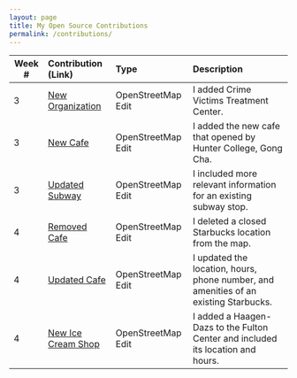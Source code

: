 ```yaml
---
layout: page
title: My Open Source Contributions
permalink: /contributions/
---
```


<!--
The first column, Contribution, must be a hyperlink to the actual contribution,
such as the Wikipedia edit or pull request, etc., with a suitable name.
Type of the contribution should be "Wikipedia edit", "OpenStreet Map feature",
"Project Documentation", "Project Code", "Blog Edit", etc.

The Description should include a brief summary of what you did.

Replace the first row below with your contribution and add new ones below it
following the same syntax.

-->





| Week #       | Contribution (Link)  | Type  | Description |
|---|:---|:---|:---|
|  3   |  [New Organization](https://www.openstreetmap.org/changeset/81093397)    |  OpenStreetMap Edit    |  I added Crime Victims Treatment Center.    |
|  3   |  [New Cafe](https://www.openstreetmap.org/changeset/81098574)   |  OpenStreetMap Edit    |  I added the new cafe that opened by Hunter College, Gong Cha.     |
|  3   |  [Updated Subway](https://www.openstreetmap.org/changeset/81093579)    |  OpenStreetMap Edit    |  I included more relevant information for an existing subway stop.    |
|  4   |  [Removed Cafe](https://www.openstreetmap.org/changeset/81387682)  |  OpenStreetMap Edit  |  I deleted a closed Starbucks location from the map.  |
|  4   |  [Updated Cafe](https://www.openstreetmap.org/changeset/81387904)  |  OpenStreetMap Edit  |  I updated the location, hours, phone number, and amenities of an existing Starbucks.  |
|  4   |  [New Ice Cream Shop](https://www.openstreetmap.org/changeset/81388280)  |  OpenStreetMap Edit  |  I added a Haagen-Dazs to the Fulton Center and included its location and hours.
